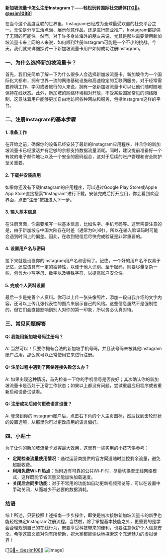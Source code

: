 **新加坡流量卡怎么注册Instagram？——轻松玩转国际社交媒体[[TG💪+ @esim1088](https://t.me/s/esim1088)]**

在当今这个高度互联的世界里，Instagram已经成为全球最受欢迎的社交平台之一。无论是分享生活点滴、展示创意作品，还是进行商业推广，Instagram都提供了无限的可能性。然而，对于许多身处海外的朋友来说，尤其是那些需要使用新加坡流量卡来上网的人来说，如何顺利注册Instagram可能是一个不小的挑战。今天，我们就来详细探讨一下新加坡流量卡用户如何成功注册Instagram。

### 一、为什么选择新加坡流量卡？

首先，我们先简单了解一下为什么很多人会选择新加坡流量卡。新加坡作为一个国际化大都市，拥有世界一流的网络基础设施和高速稳定的互联网服务。对于经常需要跨境工作、学习或者旅行的人来说，拥有一张新加坡流量卡可以让他们随时随地保持在线状态。此外，新加坡的网络环境相对开放，不受某些国家常见的网络限制，这意味着用户能够更加自由地访问各种网站和服务，包括Instagram这样的平台。

### 二、注册Instagram的基本步骤

#### 1. 准备工作

在开始之前，确保你的设备已经安装了最新的Instagram应用程序，并且你的新加坡流量卡已经激活并有足够的余额支持数据流量消耗。同时，建议提前准备好一个有效的电子邮件地址以及一个安全的密码组合，这对于后续的账户管理和安全防护至关重要。

#### 2. 下载并安装应用

如果你还没有下载Instagram的应用程序，可以通过Google Play Store或Apple App Store直接搜索“Instagram”进行下载。安装完成后打开应用，你会看到欢迎界面，点击“注册”按钮进入下一步。

#### 3. 输入基本信息

在注册页面，你需要填写一些基本信息，比如名字、手机号码等。这里需要注意的是，由于新加坡与中国大陆存在时差（通常为8小时），所以在输入验证码时可能会遇到时间上的偏差。因此，在收到短信后尽快完成验证是非常重要的。

#### 4. 设置用户名与密码

接下来就是设置你的Instagram用户名和密码了。记住，一个好的用户名不仅易于记忆，还应该具有一定的独特性，以便于他人识别。至于密码，则要尽量复杂一些，包含大小写字母、数字以及特殊字符，以提高账户安全性。

#### 5. 完成个人资料设置

最后一步是完善个人资料。你可以上传一张头像照片，添加一段自我介绍的文字内容，还可以上传几张代表性的图片来展示自己的风格。这些信息虽然不是强制性的，但它们会直接影响到别人对你的第一印象，所以务必认真对待。

### 三、常见问题解答

#### Q: 我能用新加坡号码注册吗？
A: 当然可以！只要你拥有合法的新加坡手机号码，并且该号码未被其他Instagram账户占用，那么就可以正常使用它来进行注册。

#### Q: 注册过程中遇到了网络连接失败怎么办？
A: 如果出现这种情况，首先检查一下你的手机信号是否良好；其次确认你的新加坡流量卡是否处于正常工作状态；如果以上都没有问题，尝试重启应用程序或者重新启动设备试试看。

#### Q: 注册成功后如何更改语言设置？
A: 登录到你的Instagram账户后，点击右下角的个人主页图标，然后找到齿轮形状的设置选项，从那里你可以更改应用的语言偏好。

### 四、小贴士

为了让你的新加坡流量卡发挥最大效用，这里有一些实用的小技巧供参考：

- **定期检查流量使用情况**：通过运营商提供的官方渠道随时监控剩余流量，避免超额收费。
- **利用免费Wi-Fi热点**：当附近有可靠的公共Wi-Fi时，尽量切换至无线网络模式，这样既能节省流量又能加快加载速度。
- **关闭后台同步功能**：对于不常用的功能如自动更新视频预览等，可以在设置中手动关闭，从而减少不必要的数据消耗。

### 结语

综上所述，只要按照上述指南一步步操作，即使是初次接触新加坡流量卡的新手也能轻松搞定Instagram注册流程。当然啦，除了掌握基本技能之外，更重要的是学会合理规划自己的在线行为，既要享受科技带来的便利，也要注意保护个人信息安全。希望这篇文章对你有所帮助，祝大家都能愉快地探索这个充满魅力的虚拟世界！

[[TG💪+ @esim1088](https://t.me/s/esim1088) ![Image](https://i.postimg.cc/4NQfJmqS/Snipaste-2025-05-13-00-14-12.png)]